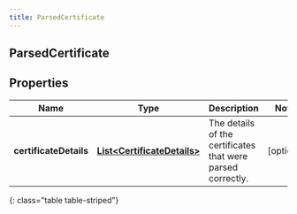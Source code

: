 ```yaml
---
title: ParsedCertificate
---
```

## ParsedCertificate


## Properties

| Name | Type | Description | Notes |
| ------------ | ------------- | ------------- | ------------- |
| **certificateDetails** | [**List&lt;CertificateDetails&gt;**](CertificateDetails.html) | The details of the certificates that were parsed correctly. |  [optional] |
{: class="table table-striped"}



